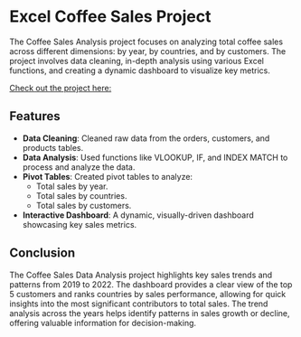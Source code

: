 # Excel Coffee Sales Project
The Coffee Sales Analysis project focuses on analyzing total coffee sales across different dimensions: by year, by countries, and by customers. The project involves data cleaning, in-depth analysis using various Excel functions, and creating a dynamic dashboard to visualize key metrics.

[Check out the project here:](Excel_project_CoffeeSales.xlsx)

## Features
 - **Data Cleaning**: Cleaned raw data from the orders, customers, and products tables.
 - **Data Analysis**: Used functions like VLOOKUP, IF, and INDEX MATCH to process and analyze the data.
 - **Pivot Tables**: Created pivot tables to analyze:
    - Total sales by year.
    - Total sales by countries.
    - Total sales by customers.
 - **Interactive Dashboard**: A dynamic, visually-driven dashboard showcasing key sales metrics.

## Conclusion 
The Coffee Sales Data Analysis project highlights key sales trends and patterns from 2019 to 2022. The dashboard provides a clear view of the top 5 customers and ranks countries by sales performance, allowing for quick insights into the most significant contributors to total sales. The trend analysis across the years helps identify patterns in sales growth or decline, offering valuable information for decision-making.